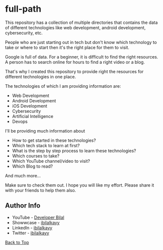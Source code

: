 # full-path

This repository has a collection of multiple directories that contains the data of different technologies like web development, android development, cybersecurity, etc.

People who are just starting out in tech but don't know which technology to take or where to start then it's the right place for them to visit.

Google is full of data. For a beginner, it is difficult to find the right resources. A person has to search online for hours to find a right video or a blog.

That's why I created this repository to provide right the resources for different technologies in one place.

The technologies of which I am providing information are:

- Web Development
- Android Development
- iOS Development
- Cybersecurity
- Artificial Intelligence
- Devops

I'll be providing much information about 
- How to get started in these technologies? 
- Which tech stack to learn at first?
- What is the step by step process to learn these technologies?
- Which courses to take?
- Which YouTube channel/video to visit?
- Which Blog to read?

And much more...

Make sure to check them out. I hope you will like my effort. Please share it with your friends to help them also.

## Author Info

- YouTube - [Developer Bilal](https://www.youtube.com/channel/UCBLTfRg0Rgm4FtXkvql7DRQ)
- Showwcase - [ibilalkayy](https://ibilalkayy.showwcase.com/)
- LinkedIn - [ibilalkayy](https://www.linkedin.com/in/ibilalkayy/)
- Twitter - [ibilalkayy](https://twitter.com/ibilalkayy)

[Back to Top](#full-path)
